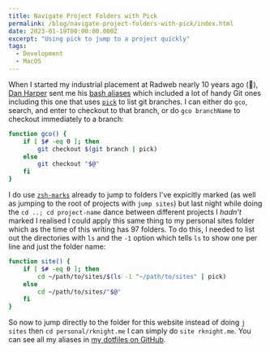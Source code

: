 ```yaml
---
title: Navigate Project Folders with Pick
permalink: /blog/navigate-project-folders-with-pick/index.html
date: 2023-01-19T00:00:00.000Z
excerpt: "Using pick to jump to a project quickly"
tags:
  - Development
  - MacOS
---
```


When I started my industrial placement at Radweb nearly 10 years ago (👴), [Dan Harper](https://github.com/danharper) sent me his [bash aliases](https://github.com/danharper/dotfiles) which included a lot of handy Git ones including this one that uses [`pick`](https://github.com/mptre/pick) to list git branches. I can either do `gco`, search, and enter to checkout to that branch, or do `gco branchName` to checkout immediately to a branch:

```bash
function gco() {
    if [ $# -eq 0 ]; then
        git checkout $(git branch | pick)
    else
        git checkout "$@"
    fi
}
```

I do use [`zsh-marks`](https://github.com/martvdmoosdijk/zsh-marks) already to jump to folders I've expicitly marked (as well as jumping to the root of projects with `jump sites`) but last night while doing the `cd ..; cd project-name` dance between different projects I _hadn't_ marked I realised I could apply this same thing to my personal sites folder which as the time of this writing has 97 folders. To do this, I needed to list out the directories with `ls` and the `-1` option which tells `ls` to show one per line and just the folder name:

```bash
function site() {
    if [ $# -eq 0 ]; then
        cd ~/path/to/sites/$(ls -1 "~/path/to/sites" | pick)
    else
        cd ~/path/to/sites/"$@"
    fi
}
```

So now to jump directly to the folder for this website instead of doing `j sites` then `cd personal/rknight.me` I can simply do `site rknight.me`. You can see all my aliases in [my dotfiles on GitHub](https://github.com/rknightuk/dotfiles).
